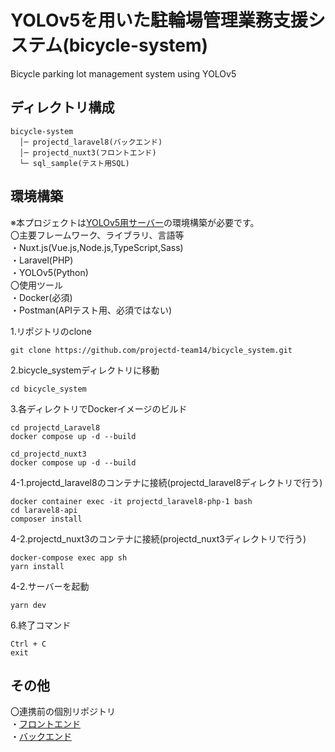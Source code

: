 # YOLOv5を用いた駐輪場管理業務支援システム(bicycle-system)
Bicycle parking lot management system using YOLOv5  
## ディレクトリ構成  
```
bicycle-system
  │─ projectd_laravel8(バックエンド)
  │─ projectd_nuxt3(フロントエンド)
  └─ sql_sample(テスト用SQL)
```

## 環境構築  
※本プロジェクトは[YOLOv5用サーバー](https://github.com/projectd-team14/yolov5-server)の環境構築が必要です。  
〇主要フレームワーク、ライブラリ、言語等  
・Nuxt.js(Vue.js,Node.js,TypeScript,Sass)  
・Laravel(PHP)  
・YOLOv5(Python)  
〇使用ツール  
・Docker(必須)  
・Postman(APIテスト用、必須ではない)
  
1.リポジトリのclone
```
git clone https://github.com/projectd-team14/bicycle_system.git
```
2.bicycle_systemディレクトリに移動
```
cd bicycle_system
```
3.各ディレクトリでDockerイメージのビルド
```
cd projectd_Laravel8
docker compose up -d --build
```
```
cd_projectd_nuxt3
docker compose up -d --build  
```
4-1.projectd_laravel8のコンテナに接続(projectd_laravel8ディレクトリで行う)
```
docker container exec -it projectd_laravel8-php-1 bash
cd laravel8-api
composer install
```
4-2.projectd_nuxt3のコンテナに接続(projectd_nuxt3ディレクトリで行う)
```
docker-compose exec app sh
yarn install
```
4-2.サーバーを起動
```
yarn dev
```
6.終了コマンド
```
Ctrl + C
exit
```
## その他 
〇連携前の個別リポジトリ  
・[フロントエンド](https://github.com/Ban-c0p31073/Pro14_Nuet)  
・[バックエンド](https://github.com/nishiumidaina/projectd_docker_laravel8)  











